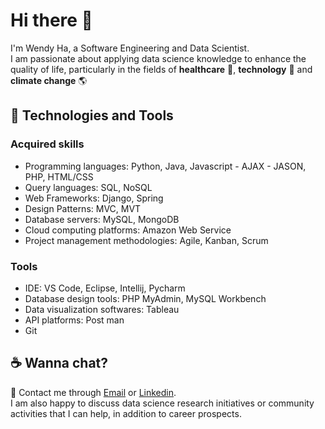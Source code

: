 # Hi there 👋
I'm Wendy Ha, a Software Engineering and Data Scientist. <br/>
I am passionate about applying data science knowledge to enhance the quality of life, particularly in the fields of **healthcare** 💊, **technology** 🌳  and **climate change** 🌎
## 🔭 Technologies and Tools  
### Acquired skills 
- Programming languages: Python, Java, Javascript - AJAX - JASON, PHP, HTML/CSS
- Query languages: SQL, NoSQL
- Web Frameworks: Django, Spring
- Design Patterns: MVC, MVT
- Database servers: MySQL, MongoDB
- Cloud computing platforms: Amazon Web Service
- Project management methodologies: Agile, Kanban, Scrum
### Tools
- IDE: VS Code, Eclipse, Intellij, Pycharm
- Database design tools: PHP MyAdmin, MySQL Workbench
- Data visualization softwares: Tableau
- API platforms: Post man
- Git
## ☕ Wanna chat?    
💌  Contact me through [Email](mailto:wendyha.sut@gmail.com) or [Linkedin](https://www.linkedin.com/in/wendyhatuyen/).<br/>
I am also happy to discuss data science research initiatives or community activities that I can help, in addition to career prospects.
